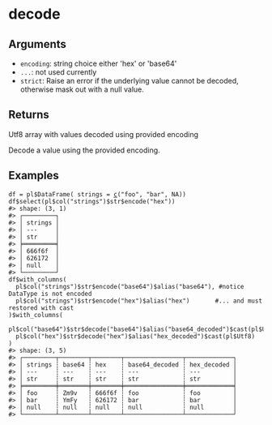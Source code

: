 # decode

## Arguments

- `encoding`: string choice either 'hex' or 'base64'
- `...`: not used currently
- `strict`: Raise an error if the underlying value cannot be decoded, otherwise mask out with a null value.

## Returns

Utf8 array with values decoded using provided encoding

Decode a value using the provided encoding.

## Examples

<pre class='r-example'><code><span class='r-in'><span><span class='va'>df</span> <span class='op'>=</span> <span class='va'>pl</span><span class='op'>$</span><span class='fu'>DataFrame</span><span class='op'>(</span> strings <span class='op'>=</span> <span class='fu'><a href='https://rdrr.io/r/base/c.html'>c</a></span><span class='op'>(</span><span class='st'>"foo"</span>, <span class='st'>"bar"</span>, <span class='cn'>NA</span><span class='op'>)</span><span class='op'>)</span></span></span>
<span class='r-in'><span><span class='va'>df</span><span class='op'>$</span><span class='fu'>select</span><span class='op'>(</span><span class='va'>pl</span><span class='op'>$</span><span class='fu'>col</span><span class='op'>(</span><span class='st'>"strings"</span><span class='op'>)</span><span class='op'>$</span><span class='va'>str</span><span class='op'>$</span><span class='fu'>encode</span><span class='op'>(</span><span class='st'>"hex"</span><span class='op'>)</span><span class='op'>)</span></span></span>
<span class='r-out co'><span class='r-pr'>#&gt;</span> shape: (3, 1)</span>
<span class='r-out co'><span class='r-pr'>#&gt;</span> ┌─────────┐</span>
<span class='r-out co'><span class='r-pr'>#&gt;</span> │ strings │</span>
<span class='r-out co'><span class='r-pr'>#&gt;</span> │ ---     │</span>
<span class='r-out co'><span class='r-pr'>#&gt;</span> │ str     │</span>
<span class='r-out co'><span class='r-pr'>#&gt;</span> ╞═════════╡</span>
<span class='r-out co'><span class='r-pr'>#&gt;</span> │ 666f6f  │</span>
<span class='r-out co'><span class='r-pr'>#&gt;</span> │ 626172  │</span>
<span class='r-out co'><span class='r-pr'>#&gt;</span> │ null    │</span>
<span class='r-out co'><span class='r-pr'>#&gt;</span> └─────────┘</span>
<span class='r-in'><span><span class='va'>df</span><span class='op'>$</span><span class='fu'>with_columns</span><span class='op'>(</span></span></span>
<span class='r-in'><span>  <span class='va'>pl</span><span class='op'>$</span><span class='fu'>col</span><span class='op'>(</span><span class='st'>"strings"</span><span class='op'>)</span><span class='op'>$</span><span class='va'>str</span><span class='op'>$</span><span class='fu'>encode</span><span class='op'>(</span><span class='st'>"base64"</span><span class='op'>)</span><span class='op'>$</span><span class='fu'>alias</span><span class='op'>(</span><span class='st'>"base64"</span><span class='op'>)</span>, <span class='co'>#notice DataType is not encoded</span></span></span>
<span class='r-in'><span>  <span class='va'>pl</span><span class='op'>$</span><span class='fu'>col</span><span class='op'>(</span><span class='st'>"strings"</span><span class='op'>)</span><span class='op'>$</span><span class='va'>str</span><span class='op'>$</span><span class='fu'>encode</span><span class='op'>(</span><span class='st'>"hex"</span><span class='op'>)</span><span class='op'>$</span><span class='fu'>alias</span><span class='op'>(</span><span class='st'>"hex"</span><span class='op'>)</span>       <span class='co'>#... and must restored with cast</span></span></span>
<span class='r-in'><span><span class='op'>)</span><span class='op'>$</span><span class='fu'>with_columns</span><span class='op'>(</span></span></span>
<span class='r-in'><span>  <span class='va'>pl</span><span class='op'>$</span><span class='fu'>col</span><span class='op'>(</span><span class='st'>"base64"</span><span class='op'>)</span><span class='op'>$</span><span class='va'>str</span><span class='op'>$</span><span class='fu'>decode</span><span class='op'>(</span><span class='st'>"base64"</span><span class='op'>)</span><span class='op'>$</span><span class='fu'>alias</span><span class='op'>(</span><span class='st'>"base64_decoded"</span><span class='op'>)</span><span class='op'>$</span><span class='fu'>cast</span><span class='op'>(</span><span class='va'>pl</span><span class='op'>$</span><span class='va'>Utf8</span><span class='op'>)</span>,</span></span>
<span class='r-in'><span>  <span class='va'>pl</span><span class='op'>$</span><span class='fu'>col</span><span class='op'>(</span><span class='st'>"hex"</span><span class='op'>)</span><span class='op'>$</span><span class='va'>str</span><span class='op'>$</span><span class='fu'>decode</span><span class='op'>(</span><span class='st'>"hex"</span><span class='op'>)</span><span class='op'>$</span><span class='fu'>alias</span><span class='op'>(</span><span class='st'>"hex_decoded"</span><span class='op'>)</span><span class='op'>$</span><span class='fu'>cast</span><span class='op'>(</span><span class='va'>pl</span><span class='op'>$</span><span class='va'>Utf8</span><span class='op'>)</span></span></span>
<span class='r-in'><span><span class='op'>)</span></span></span>
<span class='r-out co'><span class='r-pr'>#&gt;</span> shape: (3, 5)</span>
<span class='r-out co'><span class='r-pr'>#&gt;</span> ┌─────────┬────────┬────────┬────────────────┬─────────────┐</span>
<span class='r-out co'><span class='r-pr'>#&gt;</span> │ strings ┆ base64 ┆ hex    ┆ base64_decoded ┆ hex_decoded │</span>
<span class='r-out co'><span class='r-pr'>#&gt;</span> │ ---     ┆ ---    ┆ ---    ┆ ---            ┆ ---         │</span>
<span class='r-out co'><span class='r-pr'>#&gt;</span> │ str     ┆ str    ┆ str    ┆ str            ┆ str         │</span>
<span class='r-out co'><span class='r-pr'>#&gt;</span> ╞═════════╪════════╪════════╪════════════════╪═════════════╡</span>
<span class='r-out co'><span class='r-pr'>#&gt;</span> │ foo     ┆ Zm9v   ┆ 666f6f ┆ foo            ┆ foo         │</span>
<span class='r-out co'><span class='r-pr'>#&gt;</span> │ bar     ┆ YmFy   ┆ 626172 ┆ bar            ┆ bar         │</span>
<span class='r-out co'><span class='r-pr'>#&gt;</span> │ null    ┆ null   ┆ null   ┆ null           ┆ null        │</span>
<span class='r-out co'><span class='r-pr'>#&gt;</span> └─────────┴────────┴────────┴────────────────┴─────────────┘</span>
 </code></pre>